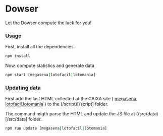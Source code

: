 # Dowser

Let the Dowser compute the luck for you!

### Usage

First, install all the dependencies.

```bash
npm install
```

Now, compute statistics and generate data

```bash
npm start [megasena|lotofacil|lotomania]
```

### Updating data

First add the last HTML collected at the CAIXA site ( [megasena](http://loterias.caixa.gov.br/wps/portal/loterias/landing/megasena/), [lotofacil](http://loterias.caixa.gov.br/wps/portal/loterias/landing/lotofacil/),[lotomania](http://loterias.caixa.gov.br/wps/portal/loterias/landing/lotomania/) ) to the (/script)[/script] folder.

The command migth parse the HTML and update the JS file at (/src/data)[/src/data] folder.

```bash
npm run update [megasena|lotofacil|lotomania]
```
